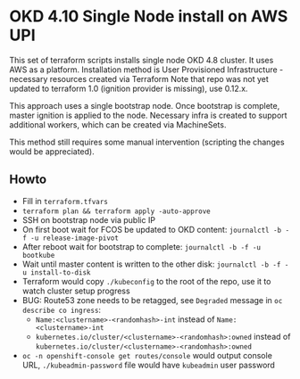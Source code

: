 # OKD 4.10 Single Node install on AWS UPI

This set of terraform scripts installs single node OKD 4.8 cluster. It uses AWS as a platform.
Installation method is User Provisioned Infrastructure - necessary resources created via Terraform
Note that repo was not yet updated to terraform 1.0 (ignition provider is missing), use 0.12.x.

This approach uses a single bootstrap node. Once bootstrap is complete, master ignition is applied to the node.
Necessary infra is created to support additional workers, which can be created via MachineSets.

This method still requires some manual intervention (scripting the changes would be appreciated).


## Howto

* Fill in `terraform.tfvars`
* `terraform plan && terraform apply -auto-approve`
* SSH on bootstrap node via public IP
* On first boot wait for FCOS be updated to OKD content: `journalctl -b -f -u release-image-pivot`
* After reboot wait for bootstrap to complete: `journalctl -b -f -u bootkube`
* Wait until master content is written to the other disk: `journalctl -b -f -u install-to-disk`
* Terraform would copy `./kubeconfig` to the root of the repo, use it to watch cluster setup progress
* BUG: Route53 zone needs to be retagged, see `Degraded` message in `oc describe co ingress`:
  * `Name:<clustername>-<randomhash>-int` instead of `Name: <clustername>-int`
  * `kubernetes.io/cluster/<clustername>-<randomhash>:owned` instead of `kubernetes.io/cluster/<clustername>-<randomhash>:owned`
* `oc -n openshift-console get routes/console` would output console URL, `./kubeadmin-password` file would have `kubeadmin` user password
